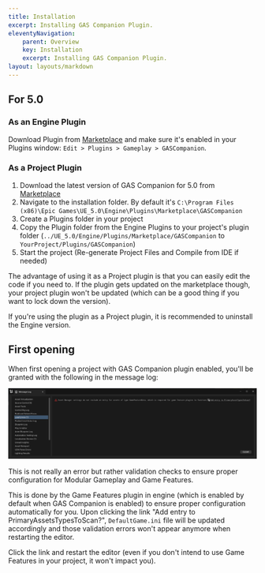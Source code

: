 ```yaml
---
title: Installation
excerpt: Installing GAS Companion Plugin.
eleventyNavigation:
    parent: Overview
    key: Installation
    excerpt: Installing GAS Companion Plugin.
layout: layouts/markdown
---
```


## For 5.0

### As an Engine Plugin

Download Plugin from [Marketplace](https://www.unrealengine.com/marketplace/en-US/product/gas-companion) and make sure it's enabled in your Plugins window: `Edit > Plugins > Gameplay > GASCompanion`.

### As a Project Plugin

1. Download the latest version of GAS Companion for 5.0 from [Marketplace](https://www.unrealengine.com/marketplace/en-US/product/gas-companion)
2. Navigate to the installation folder. By default it's `C:\Program Files (x86)\Epic Games\UE_5.0\Engine\Plugins\Marketplace\GASCompanion`
2. Create a Plugins folder in your project
3. Copy the Plugin folder from the Engine Plugins to your project's plugin folder <span className="no-wrap">(`../UE_5.0/Engine/Plugins/Marketplace/GASCompanion` to `YourProject/Plugins/GASCompanion`)</span>
4. Start the project (Re-generate Project Files and Compile from IDE if needed)

The advantage of using it as a Project plugin is that you can easily edit the code if you need to. If the plugin gets updated on the marketplace though, your project plugin won't be updated (which can be a good thing if you want to lock down the version).

If you're using the plugin as a Project plugin, it is recommended to uninstall the Engine version.

## First opening

When first opening a project with GAS Companion plugin enabled, you'll be granted with the following in the message log:

![](first_opening.png)

This is not really an error but rather validation checks to ensure proper configuration for Modular Gameplay and Game Features.

This is done by the Game Features plugin in engine (which is enabled by default when GAS Companion is enabled) to ensure proper configuration automatically for you. Upon clicking the link "Add entry to PrimaryAssetsTypesToScan?", `DefaultGame.ini` file will be updated accordingly and those validation errors won't appear anymore when restarting the editor.

Click the link and restart the editor (even if you don't intend to use Game Features in your project, it won't impact you).